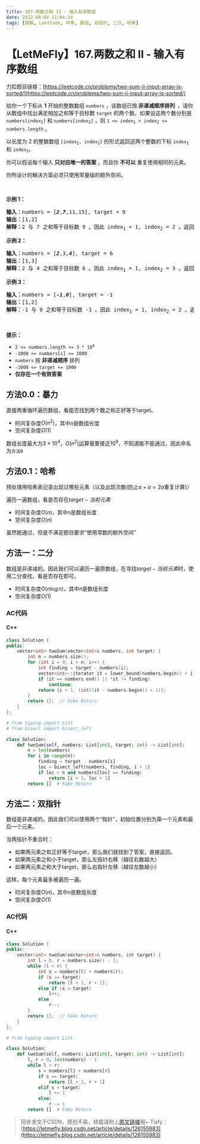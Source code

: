 ```yaml
---
title: 167.两数之和 II - 输入有序数组
date: 2022-08-04 11:04:24
tags: [题解, LeetCode, 中等, 数组, 双指针, 二分, 哈希]
---
```


# 【LetMeFly】167.两数之和 II - 输入有序数组

力扣题目链接：[https://leetcode.cn/problems/two-sum-ii-input-array-is-sorted/](https://leetcode.cn/problems/two-sum-ii-input-array-is-sorted/)

<p>给你一个下标从 <strong>1</strong> 开始的整数数组&nbsp;<code>numbers</code> ，该数组已按<strong><em> </em>非递减顺序排列&nbsp; </strong>，请你从数组中找出满足相加之和等于目标数&nbsp;<code>target</code> 的两个数。如果设这两个数分别是 <code>numbers[index<sub>1</sub>]</code> 和 <code>numbers[index<sub>2</sub>]</code> ，则 <code>1 &lt;= index<sub>1</sub> &lt; index<sub>2</sub> &lt;= numbers.length</code> 。</p>

<p>以长度为 2 的整数数组 <code>[index<sub>1</sub>, index<sub>2</sub>]</code> 的形式返回这两个整数的下标 <code>index<sub>1</sub></code><em> </em>和<em> </em><code>index<sub>2</sub></code>。</p>

<p>你可以假设每个输入 <strong>只对应唯一的答案</strong> ，而且你 <strong>不可以</strong> 重复使用相同的元素。</p>

<p>你所设计的解决方案必须只使用常量级的额外空间。</p>
&nbsp;

<p><strong>示例 1：</strong></p>

<pre>
<strong>输入：</strong>numbers = [<strong><em>2</em></strong>,<strong><em>7</em></strong>,11,15], target = 9
<strong>输出：</strong>[1,2]
<strong>解释：</strong>2 与 7 之和等于目标数 9 。因此 index<sub>1</sub> = 1, index<sub>2</sub> = 2 。返回 [1, 2] 。</pre>

<p><strong>示例 2：</strong></p>

<pre>
<strong>输入：</strong>numbers = [<strong><em>2</em></strong>,3,<strong><em>4</em></strong>], target = 6
<strong>输出：</strong>[1,3]
<strong>解释：</strong>2 与 4 之和等于目标数 6 。因此 index<sub>1</sub> = 1, index<sub>2</sub> = 3 。返回 [1, 3] 。</pre>

<p><strong>示例 3：</strong></p>

<pre>
<strong>输入：</strong>numbers = [<strong><em>-1</em></strong>,<strong><em>0</em></strong>], target = -1
<strong>输出：</strong>[1,2]
<strong>解释：</strong>-1 与 0 之和等于目标数 -1 。因此 index<sub>1</sub> = 1, index<sub>2</sub> = 2 。返回 [1, 2] 。
</pre>

<p>&nbsp;</p>

<p><strong>提示：</strong></p>

<ul>
	<li><code>2 &lt;= numbers.length &lt;= 3 * 10<sup>4</sup></code></li>
	<li><code>-1000 &lt;= numbers[i] &lt;= 1000</code></li>
	<li><code>numbers</code> 按 <strong>非递减顺序</strong> 排列</li>
	<li><code>-1000 &lt;= target &lt;= 1000</code></li>
	<li><strong>仅存在一个有效答案</strong></li>
</ul>


## 方法0.0：暴力

直接两重循环遍历数组，看能否找到两个数之和正好等于target。

+ 时间复杂度$O(n^2)$，其中$n$是数组长度
+ 空间复杂度$O(1)$

数组长度最大为$3\times 10^4$，$O(n^2)$运算量要接近$10^9$，不知道能不能通过，因此命名为```方法0```

## 方法0.1：哈希

预处理用哈希表记录出现过哪些元素（以及出现次数(防止$a+a=2a$重复计算)）

遍历一遍数组，看是否存在$target-当前元素$

+ 时间复杂度$O(n)$，其中$n$是数组长度
+ 空间复杂度$O(n)$

虽然能通过，但是不满足题目要求“使用常数的额外空间”

    
## 方法一：二分

数组是非递减的。因此我们可以遍历一遍原数组，在寻找$target - 当前元素$时，使用二分查找，看是否存在即可。

+ 时间复杂度$O(n\log n)$，其中$n$是数组长度
+ 空间复杂度$O(1)$

### AC代码

#### C++

```cpp
class Solution {
public:
    vector<int> twoSum(vector<int>& numbers, int target) {
        int n = numbers.size();
        for (int i = 0; i < n; i++) {
            int finding = target - numbers[i];
            vector<int>::iterator it = lower_bound(numbers.begin() + i + 1, numbers.end(), finding);
            if (it == numbers.end() || *it != finding)
                continue;
            return {i + 1, (int)(it - numbers.begin() + 1)};
        }
        return {};  // Fake Return
    }
};
```

```python
# from typing import List
# from bisect import bisect_left

class Solution:
    def twoSum(self, numbers: List[int], target: int) -> List[int]:
        n = len(numbers)
        for i in range(n):
            finding = target - numbers[i]
            loc = bisect_left(numbers, finding, i + 1)
            if loc < n and numbers[loc] == finding:
                return [i + 1, loc + 1]
        return []  # Fake Return
```

## 方法二：双指针

数组是非递减的。因此我们可以使用两个“指针”，初始位置分别为第一个元素和最后一个元素。

当两指针不重合时：

+ 如果两元素之和正好等于target，那么我们就找到了答案，直接返回。
+ 如果两元素之和小于target，那么左指针右移（越往右数越大）
+ 如果两元素之和大于target，那么右指针左移（越往左数越小）

这样，每个元素最多被遍历一遍。

+ 时间复杂度$O(n)$，其中$n$是数组长度
+ 空间复杂度$O(1)$

### AC代码

#### C++

```cpp
class Solution {
public:
    vector<int> twoSum(vector<int>& numbers, int target) {
        int l = 0, r = numbers.size() - 1;
        while (l < r) {
            int s = numbers[l] + numbers[r];
            if (s == target)
                return {l + 1, r + 1};
            else if (s < target)
                l++;
            else
                r--;
        }
        return {};  // Fake Return
    }
};
```

```python
# from typing import List

class Solution:
    def twoSum(self, numbers: List[int], target: int) -> List[int]:
        l, r = 0, len(numbers) - 1
        while l < r:
            s = numbers[l] + numbers[r]
            if s == target:
                return [l + 1, r + 1]
            elif s < target:
                l += 1
            else:
                r -= 1
        return []  # Fake Return
```

> 同步发文于CSDN，原创不易，转载请附上[原文链接](https://blog.letmefly.xyz/2022/08/04/LeetCode%200167.%E4%B8%A4%E6%95%B0%E4%B9%8B%E5%92%8CII-%E8%BE%93%E5%85%A5%E6%9C%89%E5%BA%8F%E6%95%B0%E7%BB%84/)哦~
> Tisfy：[https://letmefly.blog.csdn.net/article/details/126155983](https://letmefly.blog.csdn.net/article/details/126155983)
